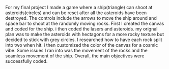 For my final project I made a game where a ship(triangle) can shoot at asteroids(circles) and can be reset after all the asteroids
have been destroyed. The controls include the arrows to move the ship around and space bar to shoot at the randomly moving rocks.
First I created the canvas and coded for the ship. i then coded the lasers and asteroids. my orignal plan was to make the asteroids with 
hectagons for a more rocky texture but decided to stick with grey circles. I researched how to have each rock split into two when hit. 
i then customized the color of the canvas for a cosmic vibe. Some issues I ran into was the movement of the rocks and the seamless movement
of the ship. Overall, the main objectives were successfully coded. 
